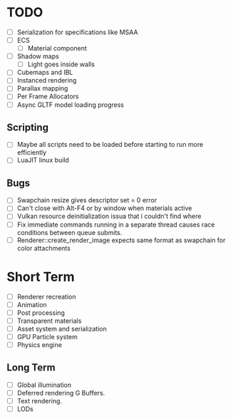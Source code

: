 # TODO

- [ ] Serialization for specifications like MSAA
- [ ] ECS
  - [ ] Material component

- [ ] Shadow maps
  - [ ] Light goes inside walls
- [ ] Cubemaps and IBL
- [ ] Instanced rendering
- [ ] Parallax mapping
- [ ] Per Frame Allocators
- [ ] Async GLTF model loading progress

## Scripting

- [ ] Maybe all scripts need to be loaded before starting to run more efficiently
- [ ] LuaJIT linux build

## Bugs

- [ ] Swapchain resize gives descriptor set = 0 error
- [ ] Can't close with Alt-F4 or by window when materials active
- [ ] Vulkan resource deinitialization issua that i couldn't find where
- [ ] Fix immediate commands running in a separate thread causes race conditions between queue submits.
- [ ] Renderer::create_render_image expects same format as swapchain for color attachments

# Short Term

- [ ] Renderer recreation
- [ ] Animation
- [ ] Post processing
- [ ] Transparent materials
- [ ] Asset system and serialization
- [ ] GPU Particle system
- [ ] Physics engine

## Long Term

- [ ] Global illumination
- [ ] Deferred rendering G Buffers.
- [ ] Text rendering.
- [ ] LODs

